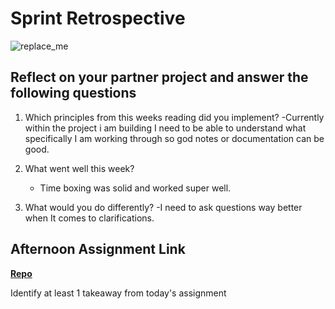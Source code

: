 # Sprint Retrospective

![replace_me](https://codeworks.blob.core.windows.net/public/assets/img/illustrations/placeholder.svg)

## Reflect on your partner project and answer the following questions

1. Which principles from this weeks reading did you implement?
    -Currently within the project i am building I need to be able to understand what specifically I am working through so god notes or documentation can be good. 

2. What went well this week?
    - Time boxing was solid and worked super well.

3. What would you do differently?
    -I need to ask questions way better when It comes to clarifications. 

## Afternoon Assignment Link

**[Repo](https://github.com/ThomF/<ASSIGNMENT_REPO>)**

Identify at least 1 takeaway from today's assignment
